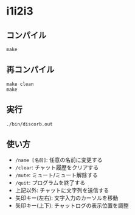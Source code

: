 # i1i2i3

## コンパイル
```console
make
```

## 再コンパイル
```console
make clean
make
```

## 実行
```console
./bin/discorb.out
```

## 使い方
- `/name [名前]`: 任意の名前に変更する
- `/clear`: チャット履歴をクリアする
- `/mute`: ミュート/ミュート解除する
- `/quit`: プログラムを終了する
- 上記以外: チャットに文字列を送信する
- 矢印キー(左右): 文字入力のカーソルを移動
- 矢印キー(上下): チャットログの表示位置を調整
